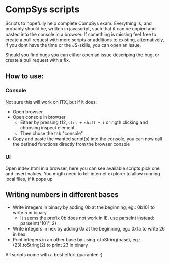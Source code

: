# CompSys scripts

Scripts to hopefully help complete CompSys exam. Everything is, and probably should be, written in javascript, such that it can be copied and pasted into the console in a browser. If something is missing feel free to create a pull request with more scripts or additions to existing, alternatively, if you dont have the time or the JS-skills, you can open an issue. 

Should you find bugs you can either open an issue descriping the bug, or create a pull request with a fix.

## How to use:
### Console
Not sure this will work on ITX, but if it does:
* Open browser
* Open console in browser
  * Either by pressing f12, <code>ctrl + shift + i</code> or rigth clicking and choosing inspect element
  * Then chose the tab "console"
* Copy and paste the wanted script(s) into the console, you can now call the defined functions directly from the browser console
### UI
Open index.html in a browser, here you can see available scripts pick one and insert values. You migth need to tell internet explorer to allow running local files, if it pops up

## Writing numbers in different bases
* Write integers in binary by adding 0b at the beginning, eg.: 0b101 to write 5 in binary
  * It seems the prefix 0b does not work in IE, use parseInt instead: parseInt("101", 2)
* Write integers in hex by adding 0x at the beginning, eg.: 0x1a to write 26 in hex
* Print integers in an other base by using x.toString(base), eg.: (23).toString(2) to print 23 in binary

All scripts come with a best effort guarantee :)
  
